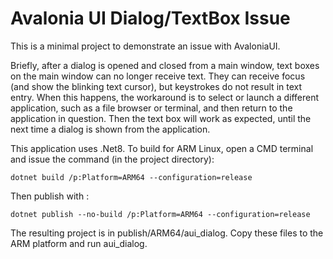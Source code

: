 # Avalonia UI Dialog/TextBox Issue
This is a minimal project to demonstrate an issue with AvaloniaUI.

Briefly, after a dialog is opened and closed from a main window, text boxes on the main window can no longer receive text. They can receive focus (and show the blinking text cursor), but keystrokes do not result in text entry. When this happens, the workaround is to select or launch a different application, such as a file browser or terminal, and then return to the application in question. Then the text box will work as expected, until the next time a dialog is shown from the application.

This application uses .Net8. To build for ARM Linux, open a CMD terminal and issue the command (in the project directory):

```
dotnet build /p:Platform=ARM64 --configuration=release
```

Then publish with :

```
dotnet publish --no-build /p:Platform=ARM64 --configuration=release
```

The resulting project is in publish/ARM64/aui_dialog. Copy these files to the ARM platform and run aui_dialog.

